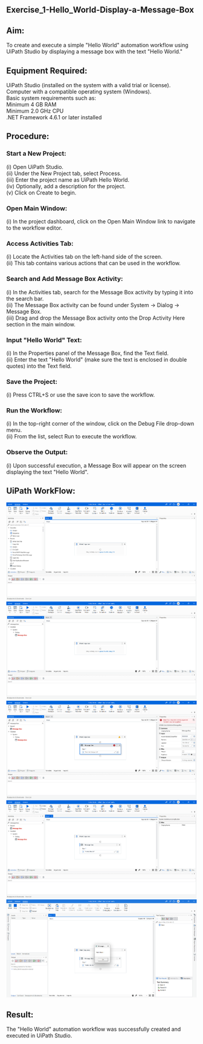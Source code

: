 ## Exercise_1-Hello_World-Display-a-Message-Box

## Aim:

To create and execute a simple "Hello World" automation workflow using UiPath Studio by displaying a message box with the text "Hello World."

## Equipment Required:

UiPath Studio (installed on the system with a valid trial or license).<br>
Computer with a compatible operating system (Windows).<br>
Basic system requirements such as:<br>
Minimum 4 GB RAM<br>
Minimum 2.0 GHz CPU<br>
.NET Framework 4.6.1 or later installed

## Procedure:

### Start a New Project:

(i) Open UiPath Studio.<br>
(ii) Under the New Project tab, select Process.<br>
(iii) Enter the project name as UiPath Hello World.<br>
(iv) Optionally, add a description for the project.<br>
(v) Click on Create to begin.

### Open Main Window:

(i) In the project dashboard, click on the Open Main Window link to navigate to the workflow editor.

### Access Activities Tab:

(i) Locate the Activities tab on the left-hand side of the screen.<br>
(ii) This tab contains various actions that can be used in the workflow.

### Search and Add Message Box Activity:

(i) In the Activities tab, search for the Message Box activity by typing it into the search bar.<br>
(ii) The Message Box activity can be found under System → Dialog → Message Box.<br>
(iii) Drag and drop the Message Box activity onto the Drop Activity Here section in the main window.

### Input "Hello World" Text:

(i) In the Properties panel of the Message Box, find the Text field.<br>
(ii) Enter the text "Hello World" (make sure the text is enclosed in double quotes) into the Text field.

### Save the Project:

(i) Press CTRL+S or use the save icon to save the workflow.

### Run the Workflow:

(i) In the top-right corner of the window, click on the Debug File drop-down menu.<br>
(ii) From the list, select Run to execute the workflow.

### Observe the Output:

(i) Upon successful execution, a Message Box will appear on the screen displaying the text "Hello World".

## UiPath WorkFlow:

![alt text](<img/Screenshot 2024-09-06 201158.png>)
![alt text](<img/Screenshot 2024-09-06 201327.png>)
![alt text](<img/Screenshot 2024-09-06 201420.png>)
![alt text](<img/Screenshot 2024-09-06 201446.png>)
![alt text](<img/Screenshot 2024-09-06 201514.png>)

## Result:

The "Hello World" automation workflow was successfully created and executed in UiPath Studio.
